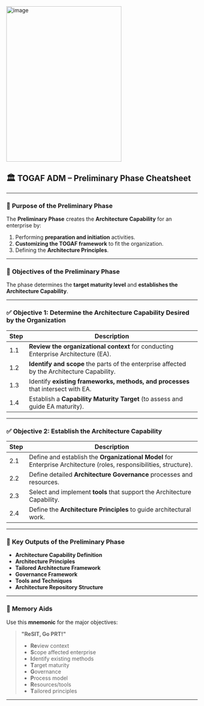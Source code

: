 <img width="303" height="409" alt="image" src="https://github.com/user-attachments/assets/2c61c63f-64ec-40f3-84fb-290b612271b8" />


## 🏛️ TOGAF ADM – **Preliminary Phase** Cheatsheet

---

### 🎯 **Purpose of the Preliminary Phase**

The **Preliminary Phase** creates the **Architecture Capability** for an enterprise by:

1. Performing **preparation and initiation** activities.
2. **Customizing the TOGAF framework** to fit the organization.
3. Defining the **Architecture Principles**.

---

### 🎯 **Objectives of the Preliminary Phase**

The phase determines the **target maturity level** and **establishes the Architecture Capability**.

---

### ✅ **Objective 1: Determine the Architecture Capability Desired by the Organization**

| Step | Description                                                                                 |
| ---- | ------------------------------------------------------------------------------------------- |
| 1.1  | **Review the organizational context** for conducting Enterprise Architecture (EA).          |
| 1.2  | **Identify and scope** the parts of the enterprise affected by the Architecture Capability. |
| 1.3  | Identify **existing frameworks, methods, and processes** that intersect with EA.            |
| 1.4  | Establish a **Capability Maturity Target** (to assess and guide EA maturity).               |

---

### ✅ **Objective 2: Establish the Architecture Capability**

| Step | Description                                                                                                         |
| ---- | ------------------------------------------------------------------------------------------------------------------- |
| 2.1  | Define and establish the **Organizational Model** for Enterprise Architecture (roles, responsibilities, structure). |
| 2.2  | Define detailed **Architecture Governance** processes and resources.                                                |
| 2.3  | Select and implement **tools** that support the Architecture Capability.                                            |
| 2.4  | Define the **Architecture Principles** to guide architectural work.                                                 |

---

### 📌 **Key Outputs of the Preliminary Phase**

* **Architecture Capability Definition**
* **Architecture Principles**
* **Tailored Architecture Framework**
* **Governance Framework**
* **Tools and Techniques**
* **Architecture Repository Structure**

---

### 🧠 **Memory Aids**

Use this **mnemonic** for the major objectives:

> **"ReSIT, Go PRT!"**
>
> * **Re**view context
> * **S**cope affected enterprise
> * **I**dentify existing methods
> * **T**arget maturity
> * **G**overnance
> * **P**rocess model
> * **R**esources/tools
> * **T**ailored principles

---

